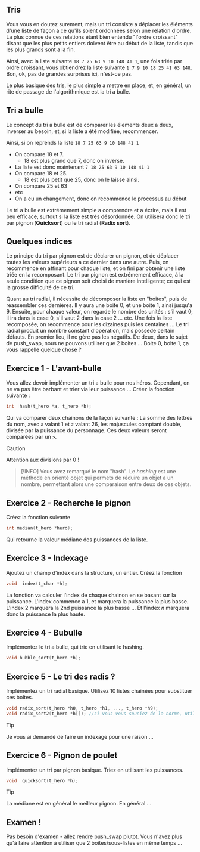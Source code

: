 ## Tris

Vous vous en doutez surement, mais un tri consiste a déplacer les éléments d'une liste de façon a ce qu'ils soient ordonnées selon une relation d'ordre. La plus connue de ces relations étant bien entendu "l'ordre croissant" disant que les plus petits entiers doivent être au début de la liste, tandis que les plus grands sont a la fin.

Ainsi, avec la liste suivante `18 7 25 63 9 10 148 41 1`, une fois triée par ordre croissant, vous obtiendrez la liste suivante `1 7 9 10 18 25 41 63 148`. Bon, ok, pas de grandes surprises ici, n'est-ce pas. 

Le plus basique des tris, le plus simple a mettre en place, et, en général, un rite de passage de l'algorithmique est la tri a bulle. 

## Tri a bulle

Le concept du tri a bulle est de comparer les élements deux a deux, inverser au besoin, et, si la liste a été modifiée, recommencer. 

Ainsi, si on reprends la liste `18 7 25 63 9 10 148 41 1`
* On compare 18 et 7.
  * 18 est plus grand que 7, donc on inverse.
* La liste est donc maintenant `7 18 25 63 9 10 148 41 1`
* On compare 18 et 25.
  * 18 est plus petit que 25, donc on le laisse ainsi.
* On compare 25 et 63
* etc
* On a eu un changement, donc on recommence le processus au début

Le tri a bulle est extrémement simple a comprendre et a écrire, mais il est peu efficace, surtout si la liste est très désordonnée. On utilisera donc le tri par pignon (**Quicksort**) ou le tri radial (**Radix sort**). 

## Quelques indices

Le principe du tri par pignon est de déclarer un pignon, et de déplacer toutes les valeurs supérieurs a ce dernier dans une autre. Puis, on recommence en affinant pour chaque liste, et on fini par obtenir une liste triée en la recomposant. Le tri par pignon est extrémement efficace, à la seule condition que ce pignon soit choisi de manière intelligente; ce qui est la grosse difficulté de ce tri. 

Quant au tri radial, il nécessite de décomposer la liste en "boites", puis de réassembler ces dernières. Il y aura une boite 0, et une boite 1, ainsi jusqu'a 9. Ensuite, pour chaque valeur, on regarde le nombre des unités : s'il vaut 0, il ira dans la case 0, s'il vaut 2 dans la case 2 ... etc. Une fois la liste recomposée, on recommence pour les dizaines puis les centaines ... 
Le tri radial produit un nombre constant d'opération, mais possède certain défauts. En premier lieu, il ne gère pas les négatifs. De deux, dans le sujet de push_swap, nous ne pouvons utiliser que 2 boites ... Boite 0, boite 1, ça vous rappelle quelque chose ?

## Exercice 1 - L'avant-bulle
Vous allez devoir implémenter un tri a bulle pour nos héros. Cependant, on ne va pas être barbant et trier via leur puissance ... 
Créez la fonction suivante :
```C
int  hash(t_hero *a, t_hero *b);
```
Qui va comparer deux chainons de la façon suivante : La somme des lettres du nom, avec `a` valant 1 et `z` valant 26, les majuscules comptant double, divisée par la puissance du personnage. Ces deux valeurs seront comparées par un `>`.

>[!CAUTION]
> Attention aux divisions par 0 !

>[!INFO]
> Vous avez remarqué le nom "hash". Le _hashing_ est une méthode en orienté objet qui permets de réduire un objet a un nombre, permettant alors une comparaison entre deux de ces objets. 

## Exercice 2 - Recherche le pignon
Créez la fonction suivante
```C
int median(t_hero *hero);
```
Qui retourne la valeur médiane des puissances de la liste.

## Exercice 3 - Indexage
Ajoutez un champ d'index dans la structure, un entier. Créez la fonction
```C
void  index(t_char *h);
```
La fonction va calculer l'index de chaque chainon en se basant sur la puissance. L'index commence a 1, et marquera la puissance la plus basse. L'index 2 marquera la 2nd puissance la plus basse ... Et l'index _n_ marquera donc la puissance la plus haute.

## Exercice 4 - Bubulle
Implémentez le tri a bulle, qui trie en utilisant le hashing.
```C
void bubble_sort(t_hero *h);
```
## Exercice 5 - Le tri des radis ?
Implémentez un tri radial basique. Utilisez 10 listes chainées pour substituer ces boites. 
```C
void radix_sort(t_hero *h0, t_hero *h1, ..., t_hero *h9);
void radix_sort2(t_hero *h[]); //si vous vous souciez de la norme, utilisez un tableau de listes pour vos boites
```
>[!TIP]
> Je vous ai demandé de faire un indexage pour une raison ...

## Exercice 6 - Pignon de poulet
Implémentez un tri par pignon basique. Triez en utilisant les puissances.
```C
void  quicksort(t_hero *h);
```
>[!TIP]
> La médiane est en général le meilleur pignon. En général ...

## Examen !

Pas besoin d'examen - allez rendre push_swap plutot. Vous n'avez plus qu'à faire attention à utiliser que 2 boites/sous-listes en même temps ... 
